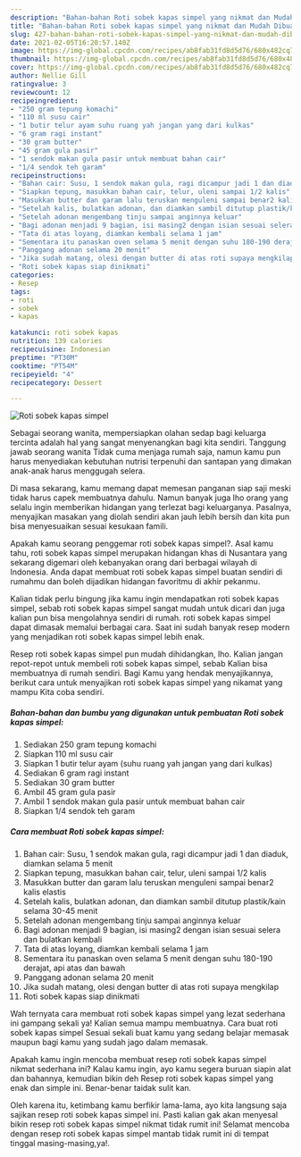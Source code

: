 ```yaml
---
description: "Bahan-bahan Roti sobek kapas simpel yang nikmat dan Mudah Dibuat"
title: "Bahan-bahan Roti sobek kapas simpel yang nikmat dan Mudah Dibuat"
slug: 427-bahan-bahan-roti-sobek-kapas-simpel-yang-nikmat-dan-mudah-dibuat
date: 2021-02-05T16:20:57.140Z
image: https://img-global.cpcdn.com/recipes/ab8fab31fd8d5d76/680x482cq70/roti-sobek-kapas-simpel-foto-resep-utama.jpg
thumbnail: https://img-global.cpcdn.com/recipes/ab8fab31fd8d5d76/680x482cq70/roti-sobek-kapas-simpel-foto-resep-utama.jpg
cover: https://img-global.cpcdn.com/recipes/ab8fab31fd8d5d76/680x482cq70/roti-sobek-kapas-simpel-foto-resep-utama.jpg
author: Nellie Gill
ratingvalue: 3
reviewcount: 12
recipeingredient:
- "250 gram tepung komachi"
- "110 ml susu cair"
- "1 butir telur ayam suhu ruang yah jangan yang dari kulkas"
- "6 gram ragi instant"
- "30 gram butter"
- "45 gram gula pasir"
- "1 sendok makan gula pasir untuk membuat bahan cair"
- "1/4 sendok teh garam"
recipeinstructions:
- "Bahan cair: Susu, 1 sendok makan gula, ragi dicampur jadi 1 dan diaduk, diamkan selama 5 menit"
- "Siapkan tepung, masukkan bahan cair, telur, uleni sampai 1/2 kalis"
- "Masukkan butter dan garam lalu teruskan menguleni sampai benar2 kalis elastis"
- "Setelah kalis, bulatkan adonan, dan diamkan sambil ditutup plastik/kain selama 30-45 menit"
- "Setelah adonan mengembang tinju sampai anginnya keluar"
- "Bagi adonan menjadi 9 bagian, isi masing2 dengan isian sesuai selera dan bulatkan kembali"
- "Tata di atas loyang, diamkan kembali selama 1 jam"
- "Sementara itu panaskan oven selama 5 menit dengan suhu 180-190 derajat, api atas dan bawah"
- "Panggang adonan selama 20 menit"
- "Jika sudah matang, olesi dengan butter di atas roti supaya mengkilap"
- "Roti sobek kapas siap dinikmati"
categories:
- Resep
tags:
- roti
- sobek
- kapas

katakunci: roti sobek kapas 
nutrition: 139 calories
recipecuisine: Indonesian
preptime: "PT30M"
cooktime: "PT54M"
recipeyield: "4"
recipecategory: Dessert

---
```



![Roti sobek kapas simpel](https://img-global.cpcdn.com/recipes/ab8fab31fd8d5d76/680x482cq70/roti-sobek-kapas-simpel-foto-resep-utama.jpg)

Sebagai seorang wanita, mempersiapkan olahan sedap bagi keluarga tercinta adalah hal yang sangat menyenangkan bagi kita sendiri. Tanggung jawab seorang  wanita Tidak cuma menjaga rumah saja, namun kamu pun harus menyediakan kebutuhan nutrisi terpenuhi dan santapan yang dimakan anak-anak harus menggugah selera.

Di masa  sekarang, kamu memang dapat memesan panganan siap saji meski tidak harus capek membuatnya dahulu. Namun banyak juga lho orang yang selalu ingin memberikan hidangan yang terlezat bagi keluarganya. Pasalnya, menyajikan masakan yang diolah sendiri akan jauh lebih bersih dan kita pun bisa menyesuaikan sesuai kesukaan famili. 



Apakah kamu seorang penggemar roti sobek kapas simpel?. Asal kamu tahu, roti sobek kapas simpel merupakan hidangan khas di Nusantara yang sekarang digemari oleh kebanyakan orang dari berbagai wilayah di Indonesia. Anda dapat membuat roti sobek kapas simpel buatan sendiri di rumahmu dan boleh dijadikan hidangan favoritmu di akhir pekanmu.

Kalian tidak perlu bingung jika kamu ingin mendapatkan roti sobek kapas simpel, sebab roti sobek kapas simpel sangat mudah untuk dicari dan juga kalian pun bisa mengolahnya sendiri di rumah. roti sobek kapas simpel dapat dimasak memalui berbagai cara. Saat ini sudah banyak resep modern yang menjadikan roti sobek kapas simpel lebih enak.

Resep roti sobek kapas simpel pun mudah dihidangkan, lho. Kalian jangan repot-repot untuk membeli roti sobek kapas simpel, sebab Kalian bisa membuatnya di rumah sendiri. Bagi Kamu yang hendak menyajikannya, berikut cara untuk menyajikan roti sobek kapas simpel yang nikamat yang mampu Kita coba sendiri.

<!--inarticleads1-->

##### Bahan-bahan dan bumbu yang digunakan untuk pembuatan Roti sobek kapas simpel:

1. Sediakan 250 gram tepung komachi
1. Siapkan 110 ml susu cair
1. Siapkan 1 butir telur ayam (suhu ruang yah jangan yang dari kulkas)
1. Sediakan 6 gram ragi instant
1. Sediakan 30 gram butter
1. Ambil 45 gram gula pasir
1. Ambil 1 sendok makan gula pasir untuk membuat bahan cair
1. Siapkan 1/4 sendok teh garam




<!--inarticleads2-->

##### Cara membuat Roti sobek kapas simpel:

1. Bahan cair: Susu, 1 sendok makan gula, ragi dicampur jadi 1 dan diaduk, diamkan selama 5 menit
1. Siapkan tepung, masukkan bahan cair, telur, uleni sampai 1/2 kalis
1. Masukkan butter dan garam lalu teruskan menguleni sampai benar2 kalis elastis
1. Setelah kalis, bulatkan adonan, dan diamkan sambil ditutup plastik/kain selama 30-45 menit
1. Setelah adonan mengembang tinju sampai anginnya keluar
1. Bagi adonan menjadi 9 bagian, isi masing2 dengan isian sesuai selera dan bulatkan kembali
1. Tata di atas loyang, diamkan kembali selama 1 jam
1. Sementara itu panaskan oven selama 5 menit dengan suhu 180-190 derajat, api atas dan bawah
1. Panggang adonan selama 20 menit
1. Jika sudah matang, olesi dengan butter di atas roti supaya mengkilap
1. Roti sobek kapas siap dinikmati




Wah ternyata cara membuat roti sobek kapas simpel yang lezat sederhana ini gampang sekali ya! Kalian semua mampu membuatnya. Cara buat roti sobek kapas simpel Sesuai sekali buat kamu yang sedang belajar memasak maupun bagi kamu yang sudah jago dalam memasak.

Apakah kamu ingin mencoba membuat resep roti sobek kapas simpel nikmat sederhana ini? Kalau kamu ingin, ayo kamu segera buruan siapin alat dan bahannya, kemudian bikin deh Resep roti sobek kapas simpel yang enak dan simple ini. Benar-benar taidak sulit kan. 

Oleh karena itu, ketimbang kamu berfikir lama-lama, ayo kita langsung saja sajikan resep roti sobek kapas simpel ini. Pasti kalian gak akan menyesal bikin resep roti sobek kapas simpel nikmat tidak rumit ini! Selamat mencoba dengan resep roti sobek kapas simpel mantab tidak rumit ini di tempat tinggal masing-masing,ya!.

